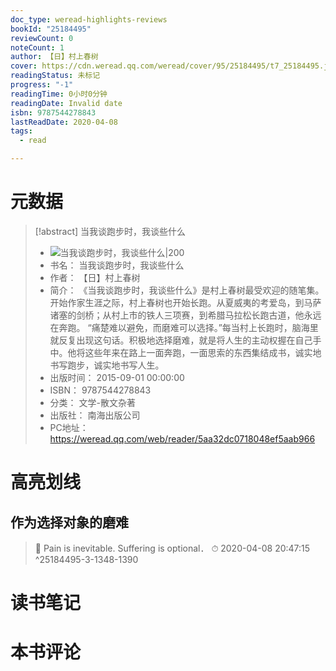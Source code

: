 ```yaml
---
doc_type: weread-highlights-reviews
bookId: "25184495"
reviewCount: 0
noteCount: 1
author: 【日】村上春树
cover: https://cdn.weread.qq.com/weread/cover/95/25184495/t7_25184495.jpg
readingStatus: 未标记
progress: "-1"
readingTime: 0小时0分钟
readingDate: Invalid date
isbn: 9787544278843
lastReadDate: 2020-04-08
tags:
  - read

---
```

# 元数据
> [!abstract] 当我谈跑步时，我谈些什么
> - ![ 当我谈跑步时，我谈些什么|200](https://cdn.weread.qq.com/weread/cover/95/25184495/t7_25184495.jpg)
> - 书名： 当我谈跑步时，我谈些什么
> - 作者： 【日】村上春树
> - 简介： 《当我谈跑步时，我谈些什么》是村上春树最受欢迎的随笔集。开始作家生涯之际，村上春树也开始长跑。从夏威夷的考爱岛，到马萨诸塞的剑桥；从村上市的铁人三项赛，到希腊马拉松长跑古道，他永远在奔跑。
“痛楚难以避免，而磨难可以选择。”每当村上长跑时，脑海里就反复出现这句话。积极地选择磨难，就是将人生的主动权握在自己手中。他将这些年来在路上一面奔跑，一面思索的东西集结成书，诚实地书写跑步，诚实地书写人生。
> - 出版时间： 2015-09-01 00:00:00
> - ISBN： 9787544278843
> - 分类： 文学-散文杂著
> - 出版社： 南海出版公司
> - PC地址：https://weread.qq.com/web/reader/5aa32dc0718048ef5aab966

# 高亮划线

## 作为选择对象的磨难

> 📌 Pain is inevitable. Suffering is optional． 
> ⏱ 2020-04-08 20:47:15 ^25184495-3-1348-1390

# 读书笔记

# 本书评论

